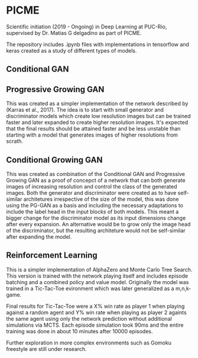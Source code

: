 # PICME

Scientific initiation (2019 - Ongoing) in Deep Learning at PUC-Rio, supervised by Dr. Matias G delgadino as part of PICME.

The repository includes .ipynb files with implementations in tensorflow and keras created as a study of different types of models.

## Conditional GAN



## Progressive Growing GAN

This was created as a simpler implementation of the network described by (Karras et al., 2017). The idea is to start with small generator and discriminator models which create low resolution images but can be trained faster and later expanded to create higher resolution images. It's expected that the final results should be attained faster and be less unstable than starting with a model that generates images of higher resolutions from scrath.

## Conditional Growing GAN

This was created as combination of the Conditional GAN and Progressive Growing GAN as a proof of concepct of a network that can both generate images of increasing resolution and control the class of the generated images. Both the generator and discriminator were created as to have self-similar architetures irrespective of the size of the model, this was done using the PG-GAN as a basis and including the necessary adaptations to include the label head in the input blocks of both models. This meant a bigger change for the discriminator model as its input dimensions change after every expansion. An alternative would be to grow only the image head of the discriminator, but the resulting architeture would not be self-similar after expanding the model. 

## Reinforcement Learning

This is a simpler implementation of AlphaZero and Monte Carlo Tree Search. This version is trained with the network playing itself and includes episode batching and a combined policy and value model. Originally the model was trained in a Tic-Tac-Toe evironment which was later generalized as a m,n,k-game.

Final results for Tic-Tac-Toe were a X% win rate as player 1 when playing against a random agent and Y% win rate when playing as player 2 againts the same agent using only the network prediction without additional simulations via MCTS. Each episode simulation took 90ms and the entire training was done in about 10 minutes after 10000 episodes. 

Further exploration in more complex environments such as Gomoku freestyle are still under research.
